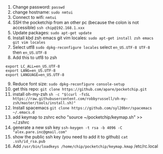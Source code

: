 1. Change password:
`passwd`
2. change hostname:
`sudo nmtui`
3. Connect to wifi:
`nmtui`
4. SSH the pocketchip from an other pc (because the colon is not accessible)
`ssh chip@192.168.1.xxx`
5. Update packages:
`sudo apt-get update`
6. Install kbd zsh emacs git vim locales:
`sudo apt-get install zsh emacs git vim locales`
7. Select utf8
`sudo dpkg-reconfigure locales`
select `en_US.UTF-8 UTF-8` then `en_US.UTF-8`
8. Add this to utf8 to zsh
```
export LC_ALL=en_US.UTF-8
export LANG=en_US.UTF-8
export LANGUAGE=en_US.UTF-8
```
9. Reduce font size:
`sudo dpkg-reconfigure console-setup`
10. get this repo:
`git clone https://github.com/apare/pocketchip.git`
11. install oh-my-zsh
`sh -c "$(curl -fsSL https://raw.githubusercontent.com/robbyrussell/oh-my-zsh/master/tools/install.sh)"`
12. Install spacemacs
`git clone https://github.com/syl20bnr/spacemacs ~/.emacs.d`
13. add keymap to zshrc
echo "source ~/pocketchip/keymap.sh" >> ~/.zshrc
14. generate a new ssh key
`ssh-keygen -t rsa -b 4096 -C "alex.pare.inc@gmail.com"`
15. show the public ssh key (you need to add it to github)
`cat .ssh/id_rsa.pub`
16.  Add `/usr/bin/loadkeys /home/chip/pocketchip/keymap.kmap` /etc/rc.local
